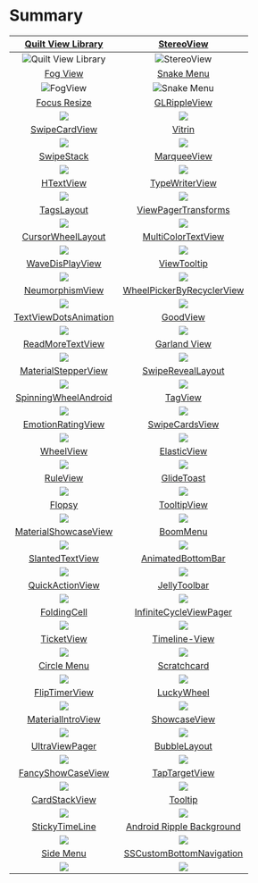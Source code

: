 # Summary

|     [Quilt View Library](https://github.com/yingming97/QuiltViewLibrary.git)     |                [StereoView](https://github.com/yingming97/StereoView.git)                |
|:--------------------------------------------------------------------------------:|:----------------------------------------------------------------------------------------:|
|             ![Quilt View Library](image/img_quilt_view_library.png)              |                         ![StereoView](image/gif_stereo_view.gif)                         |
|          [Fog View](https://github.com/yingming97/FogView_Library.git)           |            [Snake Menu](https://github.com/yingming97/android-snake-menu.git)            |
|                        ![FogView](image/gif_fog_view.gif)                        |                         ![Snake Menu](image/gif_snake_menu.gif)                          |
|          [Focus Resize](https://github.com/yingming97/FocusResize.git)           |              [GLRippleView](https://github.com/yingming97/GLRippleView.git)              |
|                            ![](image/focusResize.gif)                            |                                   ![](image/fade.gif)                                    |
|         [SwipeCardView](https://github.com/yingming97/SwipeCardView.git)         |                    [Vitrin](https://github.com/yingming97/Vitrin.git)                    |
|                          ![](image/swipe_card_view.gif)                          |                                  ![](image/vitrin.gif)                                   |
|            [SwipeStack](https://github.com/yingming97/SwipeStack.git)            |           [MarqueeView](https://github.com/yingming97/MarqueeViewLibrary.git)            |
|                            ![](image/swipe_stack.gif)                            |                               ![](image/marquee_view.gif)                                |
|             [HTextView](https://github.com/yingming97/HTextView.git)             |            [TypeWriterView](https://github.com/yingming97/typewriterview.git)            |
|                          ![](image/text_view_scale.gif)                          |                                ![](image/typing_view.gif)                                |
|            [TagsLayout](https://github.com/yingming97/TagsLayout.git)            |       [ViewPagerTransforms](https://github.com/yingming97/ViewPagerTransforms.git)       |
|                            ![](image/tag_layout.png)                             |                           ![](image/cube_pager_transforms.gif)                           |
|     [CursorWheelLayout](https://github.com/yingming97/CursorWheelLayout.git)     |       [MultiColorTextView ](https://github.com/yingming97/MultiColorTextView.git)        |
|                           ![](image/wheel_cursor.gif)                            |                                ![](image/multicolor.png)                                 |
|         [WaveDisPlayView](https://github.com/yingming97/WaveDisPlay.git)         |               [ViewTooltip](https://github.com/yingming97/ViewTooltip.git)               |
|                         ![](image/wave_display_view.gif)                         |                               ![](image/view_tooltips.gif)                               |
|  [NeumorphismView ](https://github.com/yingming97/NeumorphismView-Android.git)   | [WheelPickerByRecyclerView](https://github.com/yingming97/WheelPickerByRecyclerView.git) |
|                            ![](image/neumorphism.png)                            |                               ![](image/wheel_picker.gif)                                |
| [TextViewDotsAnimation](https://github.com/yingming97/textviewdotsanimation.git) |                  [GoodView](https://github.com/yingming97/GoodView.git)                  |
|                        ![](image/text_dot_animation.gif)                         |                                 ![](image/good_view.gif)                                 |
|      [ReadMoreTextView](https://github.com/yingming97/ReadMoreTextView.git)      |          [Garland View](https://github.com/yingming97/garland-view-android.git)          |
|                          ![](image/read_more_view.png)                           |                               ![](image/garland_view.gif)                                |
|   [MaterialStepperView](https://github.com/yingming97/MaterialStepperView.git)   |         [SwipeRevealLayout](https://github.com/yingming97/SwipeRevealLayout.git)         |
|                           ![](image/stepper_view.gif)                            |                               ![](image/swipe_reveal.gif)                                |
|  [SpinningWheelAndroid](https://github.com/yingming97/SpinningWheelAndroid.git)  |                   [TagView](https://github.com/yingming97/TagView.git)                   |
|                          ![](image/spinning_wheel.gif)                           |                                 ![](image/tag_view.png)                                  |
|    [EmotionRatingView](https://github.com/yingming97/emotion-rating-view.git)    |       [SwipeCardsView](https://github.com/yingming97/android-swipecards-view.git)        |
|                            ![](image/emoji_rate.gif)                             |                               ![](image/swipe_card_1.gif)                                |
|             [WheelView](https://github.com/yingming97/WheelView.git)             |               [ElasticView](https://github.com/yingming97/ElasticView.git)               |
|                           ![](image/bottom_wheel.gif)                            |                               ![](image/elastic_view.gif)                                |
|             [RuleView](https://github.com/yingming97/RulerView.git)              |                [GlideToast](https://github.com/yingming97/GlideToast.git)                |
|                             ![](image/rule_view.gif)                             |                                ![](image/glide_toast.gif)                                |
|                [Flopsy](https://github.com/yingming97/Flopsy.git)                |              [TooltipView](https://github.com/yingming97/tooltip-view.git)               |
|                              ![](image/flospy.gif)                               |                               ![](image/tooltip_view.png)                                |
|  [MaterialShowcaseView](https://github.com/yingming97/MaterialShowcaseView.git)  |                  [BoomMenu](https://github.com/yingming97/BoomMenu.git)                  |
|                          ![](image/show_case_view.gif)                           |                                 ![](image/boom_menu.gif)                                 |
|       [SlantedTextView](https://github.com/yingming97/SlantedTextView.git)       |         [AnimatedBottomBar](https://github.com/yingming97/AnimatedBottomBar.git)         |
|                         ![](image/stanted_text_view.png)                         |                           ![](image/animation_bottom_bar.gif)                            |
|       [QuickActionView](https://github.com/yingming97/QuickActionView.git)       |              [JellyToolbar](https://github.com/yingming97/JellyToolbar.git)              |
|                         ![](image/quick_action_view.gif)                         |                               ![](image/jelly_toolbar.gif)                               |
|      [FoldingCell](https://github.com/yingming97/folding-cell-android.git)       |    [InfiniteCycleViewPager](https://github.com/yingming97/InfiniteCycleViewPager.git)    |
|                       ![](image/folding_cell_preview.gif)                        |                            ![](image/infinite_cycle_view.gif)                            |
|            [TicketView](https://github.com/yingming97/TicketView.git)            |             [Timeline-View](https://github.com/yingming97/Timeline-View.git)             |
|                            ![](image/ticket_view.png)                            |                               ![](image/timeline_view.png)                               |
|       [Circle Menu](https://github.com/yingming97/circle-menu-android.git)       |           [Scratchcard](https://github.com/yingming97/AndroidScratchCard.git)            |
|                            ![](image/circle_menu.gif)                            |                               ![](image/scratch_card.gif)                                |
|         [FlipTimerView](https://github.com/yingming97/FlipTimerView.git)         |                [LuckyWheel](https://github.com/yingming97/LuckyWheel.git)                |
|                          ![](image/flip_timer_view.gif)                          |                                ![](image/lucky_wheel.png)                                |
|     [MaterialIntroView](https://github.com/yingming97/MaterialIntroView.git)     |              [ShowcaseView](https://github.com/yingming97/ShowcaseView.git)              |
|                       ![](image/materialintroviewgif.gif)                        |                             ![](image/show_case_view_1.png)                              |
|        [UltraViewPager](https://github.com/yingming97/UltraViewPager.git)        |              [BubbleLayout](https://github.com/yingming97/BubbleLayout.git)              |
|                         ![](image/ultra_view_pager.gif)                          |                               ![](image/bubble_layout.gif)                               |
|     [FancyShowCaseView](https://github.com/yingming97/FancyShowCaseView.git)     |             [TapTargetView](https://github.com/yingming97/TapTargetView.git)             |
|                       ![](image/fancy_show_case_view.gif)                        |                              ![](image/tap_target_view.gif)                              |
|         [CardStackView](https://github.com/yingming97/CardStackView.git)         |                   [Tooltip](https://github.com/yingming97/Tooltip.git)                   |
|                        ![](image/card_stack_overview.gif)                        |                               ![](image/tooltips_view.gif)                               |
|        [StickyTimeLine](https://github.com/yingming97/StickyTimeLine.git)        |                              [Android Ripple Background](https://github.com/yingming97/android-ripple-background)                               |
|                          ![](image/sticky_timeline.gif)                          |                            ![](/image/rippleFoundDevice.gif)                             |
|         [Side Menu](https://github.com/yingming97/Side-Menu.Android.git)         |  [SSCustomBottomNavigation](https://github.com/yingming97/SSCustomBottomNavigation.git)  |
|                            ![](/image/slide_menu.gif)                            |                         ![](/image/custom_bottom_navigation.gif)                          |
